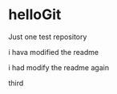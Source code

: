 # helloGit
Just one test repository

i hava modified the readme

i had modify the readme again

third
